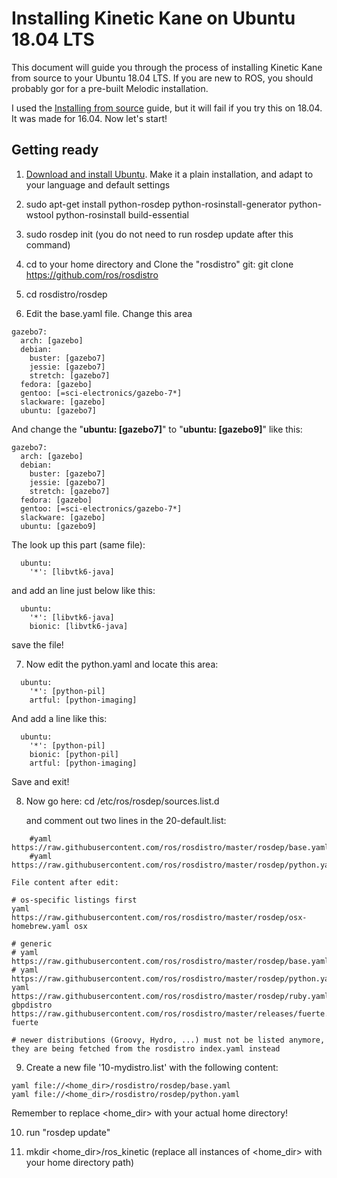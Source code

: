 # Installing Kinetic Kane on Ubuntu 18.04 LTS

This document will guide you through the process of installing Kinetic Kane from source to your Ubuntu 18.04 LTS. If you are new to ROS, you should probably gor for a pre-built Melodic installation.

I used the [Installing from source](http://wiki.ros.org/kinetic/Installation/Source) guide, but it will fail if you try this on 18.04. It was made for 16.04. Now let's start!

## Getting ready
1) [Download and install Ubuntu](https://www.ubuntu.com/download/desktop). Make it a plain installation, and adapt to your language and default settings

2) sudo apt-get install python-rosdep python-rosinstall-generator python-wstool python-rosinstall build-essential

3) sudo rosdep init (you do not need to run rosdep update after this command)

4) cd to your home directory and Clone the "rosdistro" git:
    git clone https://github.com/ros/rosdistro

5) cd rosdistro/rosdep

6) Edit the base.yaml file. Change this area
```
gazebo7:
  arch: [gazebo]
  debian:
    buster: [gazebo7]
    jessie: [gazebo7]
    stretch: [gazebo7]
  fedora: [gazebo]
  gentoo: [=sci-electronics/gazebo-7*]
  slackware: [gazebo]
  ubuntu: [gazebo7]
```
And change the "**ubuntu: [gazebo7]**" to "**ubuntu: [gazebo9]**" like this:
```
gazebo7:
  arch: [gazebo]
  debian:
    buster: [gazebo7]
    jessie: [gazebo7]
    stretch: [gazebo7]
  fedora: [gazebo]
  gentoo: [=sci-electronics/gazebo-7*]
  slackware: [gazebo]
  ubuntu: [gazebo9]
```
The look up this part (same file):
```
  ubuntu:
    '*': [libvtk6-java]
```
and add an line just below like this:
```
  ubuntu:
    '*': [libvtk6-java]
    bionic: [libvtk6-java]
```
save the file!

7) Now edit the python.yaml and locate this area:
```
  ubuntu:
    '*': [python-pil]
    artful: [python-imaging]
```
And add a line like this:
```
  ubuntu:
    '*': [python-pil]
    bionic: [python-pil]
    artful: [python-imaging]
```
Save and exit!

8) Now go here:
    cd /etc/ros/rosdep/sources.list.d
    
    and comment out two lines in the 20-default.list:
    
```
    #yaml https://raw.githubusercontent.com/ros/rosdistro/master/rosdep/base.yaml
    #yaml https://raw.githubusercontent.com/ros/rosdistro/master/rosdep/python.yaml
```
    
    File content after edit:
    
```
# os-specific listings first
yaml https://raw.githubusercontent.com/ros/rosdistro/master/rosdep/osx-homebrew.yaml osx

# generic
# yaml https://raw.githubusercontent.com/ros/rosdistro/master/rosdep/base.yaml
# yaml https://raw.githubusercontent.com/ros/rosdistro/master/rosdep/python.yaml
yaml https://raw.githubusercontent.com/ros/rosdistro/master/rosdep/ruby.yaml
gbpdistro https://raw.githubusercontent.com/ros/rosdistro/master/releases/fuerte.yaml fuerte

# newer distributions (Groovy, Hydro, ...) must not be listed anymore, they are being fetched from the rosdistro index.yaml instead
```

9) Create a new file '10-mydistro.list' with the following content:
```
yaml file://<home_dir>/rosdistro/rosdep/base.yaml
yaml file://<home_dir>/rosdistro/rosdep/python.yaml
```
Remember to replace <home_dir> with your actual home directory!

10) run "rosdep update"


    
    

2) mkdir <home_dir>/ros_kinetic  (replace all instances of <home_dir> with your home directory path)


